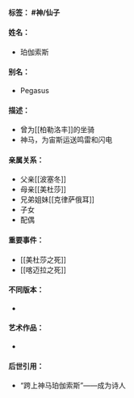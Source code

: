 #### 标签： #神/仙子
#### 姓名：
- 珀伽索斯
#### 别名：
- Pegasus
#### 描述：
- 曾为[[柏勒洛丰]]的坐骑
-  神马，为宙斯运送鸣雷和闪电
#### 亲属关系：
- 父亲[[波塞冬]]
- 母亲[[美杜莎]]
- 兄弟姐妹[[克律萨俄耳]]
- 子女
- 配偶
#### 重要事件：
- [[美杜莎之死]]
- [[喀迈拉之死]]
#### 不同版本：
- 
#### 艺术作品：
- 
#### 后世引用：
- “跨上神马珀伽索斯”——成为诗人